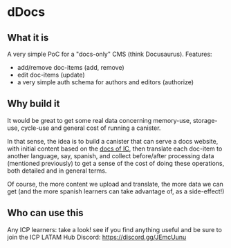 # dDocs

## What it is
A very simple PoC for a "docs-only" CMS (think Docusaurus). 
Features: 
- add/remove doc-items (add, remove)
- edit doc-items (update)
- a very simple auth schema for authors and editors (authorize)

## Why build it
It would be great to get some real data concerning memory-use, storage-use, cycle-use and general cost of running a canister. 

In that sense, the idea is to build a canister that can serve a docs website, with initial content based on the [docs of IC](https://internetcomputer.org/docs/current/developer-docs/), then translate each doc-item to another language, say, spanish, and collect before/after processing data (mentioned previously) to get a sense of the cost of doing these operations, both detailed and in general terms.

Of course, the more content we upload and translate, the more data we can get (and the more spanish learners can take advantage of, as a side-effect!)

## Who can use this
Any ICP learners: take a look! see if you find anything useful and be sure to join the ICP LATAM Hub Discord: https://discord.gg/JEmcUunu



